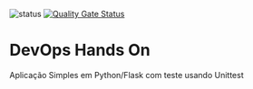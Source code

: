 ![status](https://github.com/arthur-fuzaro/devopslab-Grupo15/actions/workflows/pipeline.yml/badge.svg?branch=main)
[![Quality Gate Status](https://sonarcloud.io/api/project_badges/measure?project=arthur-fuzaro_devopslab-Grupo15&metric=alert_status)](https://sonarcloud.io/summary/new_code?id=arthur-fuzaro_devopslab-Grupo15)


# DevOps Hands On
Aplicação Simples em Python/Flask com teste usando Unittest